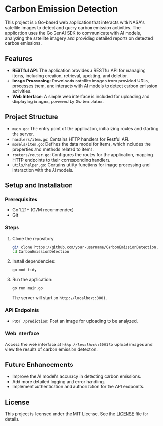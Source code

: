# Carbon Emission Detection

This project is a Go-based web application that interacts with NASA's satellite images to detect and query carbon emission activities. The application uses the Go GenAI SDK to communicate with AI models, analyzing the satellite imagery and providing detailed reports on detected carbon emissions.

## Features

- **RESTful API**: The application provides a RESTful API for managing items, including creation, retrieval, updating, and deletion.
- **Image Processing**: Downloads satellite images from provided URLs, processes them, and interacts with AI models to detect carbon emission activities.
- **Web Interface**: A simple web interface is included for uploading and displaying images, powered by Go templates.

## Project Structure

- `main.go`: The entry point of the application, initializing routes and starting the server.
- `handlers/item.go`: Contains HTTP handlers for Restful API.
- `models/item.go`: Defines the data model for items, which includes the properties and methods related to items.
- `routers/router.go`: Configures the routes for the application, mapping HTTP endpoints to their corresponding handlers.
- `utils/helper.go`: Contains utility functions for image processing and interaction with the AI models.

## Setup and Installation

### Prerequisites

- Go 1.21+ (GVM recommended)
- Git

### Steps

1. Clone the repository:

   ```bash
   git clone https://github.com/your-username/CarbonEmissionDetection.git
   cd CarbonEmissionDetection
   ```

2. Install dependencies:

   ```bash
   go mod tidy
   ```

3. Run the application:

   ```bash
   go run main.go
   ```

   The server will start on `http://localhost:8001`.

### API Endpoints
- `POST /prediction`: Post an image for uploading to be analyzed.

### Web Interface

Access the web interface at `http://localhost:8001` to upload images and view the results of carbon emission detection.

## Future Enhancements

- Improve the AI model's accuracy in detecting carbon emissions.
- Add more detailed logging and error handling.
- Implement authentication and authorization for the API endpoints.

## License

This project is licensed under the MIT License. See the [LICENSE](LICENSE) file for details.
